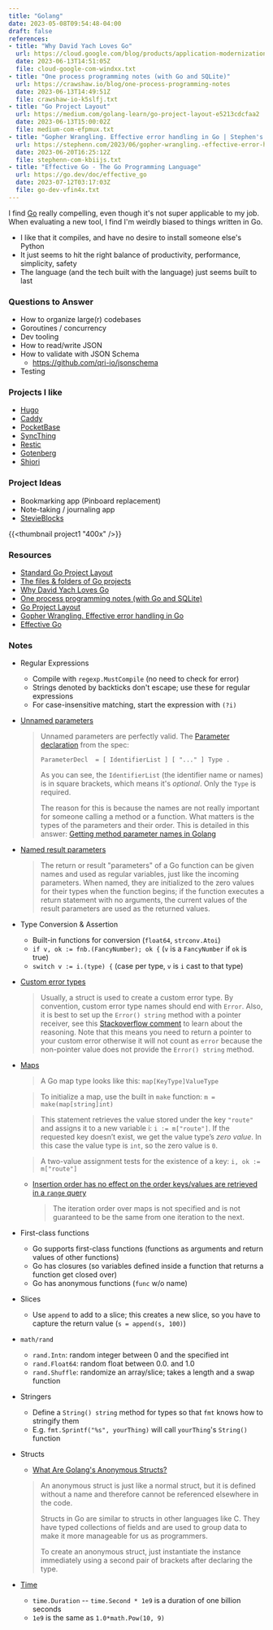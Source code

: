 ```yaml
---
title: "Golang"
date: 2023-05-08T09:54:48-04:00
draft: false
references:
- title: "Why David Yach Loves Go"
  url: https://cloud.google.com/blog/products/application-modernization/why-david-yach-loves-go
  date: 2023-06-13T14:51:05Z
  file: cloud-google-com-windxx.txt
- title: "One process programming notes (with Go and SQLite)"
  url: https://crawshaw.io/blog/one-process-programming-notes
  date: 2023-06-13T14:49:51Z
  file: crawshaw-io-k5slfj.txt
- title: "Go Project Layout"
  url: https://medium.com/golang-learn/go-project-layout-e5213cdcfaa2
  date: 2023-06-13T15:00:02Z
  file: medium-com-efpmux.txt
- title: "Gopher Wrangling. Effective error handling in Go | Stephen's Tech Blog"
  url: https://stephenn.com/2023/06/gopher-wrangling.-effective-error-handling-in-go/
  date: 2023-06-20T16:25:12Z
  file: stephenn-com-kbiijs.txt
- title: "Effective Go - The Go Programming Language"
  url: https://go.dev/doc/effective_go
  date: 2023-07-12T03:17:03Z
  file: go-dev-vfin4x.txt
---
```


I find [Go][1] really compelling, even though it's not super applicable to my job. When evaluating a new tool, I find I'm weirdly biased to things written in Go.

* I like that it compiles, and have no desire to install someone else's Python
* It just seems to hit the right balance of productivity, performance, simplicity, safety
* The language (and the tech built with the language) just seems built to last

[1]: https://go.dev/

### Questions to Answer

* How to organize large(r) codebases
* Goroutines / concurrency
* Dev tooling
* How to read/write JSON
* How to validate with JSON Schema
  * <https://github.com/qri-io/jsonschema>
* Testing

### Projects I like

* [Hugo][2]
* [Caddy][3]
* [PocketBase][4]
* [SyncThing][5]
* [Restic][6]
* [Gotenberg][7]
* [Shiori][8]

[2]: https://gohugo.io/
[3]: https://caddyserver.com/
[4]: https://pocketbase.io/
[5]: https://syncthing.net/
[6]: https://restic.net/
[7]: https://gotenberg.dev/
[8]: https://github.com/go-shiori/shiori

### Project Ideas

* Bookmarking app (Pinboard replacement)
* Note-taking / journaling app
* [StevieBlocks][9]

{{<thumbnail project1 "400x" />}}

[9]: https://gist.github.com/dce/f975cb21b50a2cf998bf7230cbf89d85

### Resources

* [Standard Go Project Layout][10]
* [The files & folders of Go projects][11]
* [Why David Yach Loves Go][12]
* [One process programming notes (with Go and SQLite)][13]
* [Go Project Layout][14]
* [Gopher Wrangling. Effective error handling in Go][15]
* [Effective Go][16]

[10]: https://github.com/golang-standards/project-layout
[11]: https://changelog.com/gotime/278
[12]: https://cloud.google.com/blog/products/application-modernization/why-david-yach-loves-go
[13]: https://crawshaw.io/blog/one-process-programming-notes
[14]: https://medium.com/golang-learn/go-project-layout-e5213cdcfaa2
[15]: https://stephenn.com/2023/06/gopher-wrangling.-effective-error-handling-in-go/
[16]: https://go.dev/doc/effective_go

### Notes

* Regular Expressions
  * Compile with `regexp.MustCompile` (no need to check for error)
  * Strings denoted by backticks don't escape; use these for regular expressions
  * For case-insensitive matching, start the expression with `(?i)`
* [Unnamed parameters][17]

  > Unnamed parameters are perfectly valid. The [Parameter declaration](https://golang.org/ref/spec#ParameterDecl) from the spec:
  >
  > ```
  > ParameterDecl  = [ IdentifierList ] [ "..." ] Type .
  > ````
  >
  > As you can see, the `IdentifierList` (the identifier name or names) is in square brackets, which means it's _optional_. Only the `Type` is required.
  >
  > The reason for this is because the names are not really important for someone calling a method or a function. What matters is the types of the parameters and their order. This is detailed in this answer: [Getting method parameter names in Golang](https://stackoverflow.com/questions/31377433/getting-method-parameter-names-in-golang/31377793#31377793)

* [Named result parameters][18]

  > The return or result "parameters" of a Go function can be given names and used as regular variables, just like the incoming parameters. When named, they are initialized to the zero values for their types when the function begins; if the function executes a return statement with no arguments, the current values of the result parameters are used as the returned values.

* Type Conversion & Assertion
  * Built-in functions for conversion (`float64`, `strconv.Atoi`)
  * `if v, ok := fnb.(FancyNumber); ok {` (`v` is a `FancyNumber` if `ok` is true)
  * `switch v := i.(type) {` (case per type, `v` is `i` cast to that type)
* [Custom error types][19]

  > Usually, a struct is used to create a custom error type. By convention, custom error type names should end with `Error`. Also, it is best to set up the `Error() string` method with a pointer receiver, see this [Stackoverflow comment](https://stackoverflow.com/a/50333850) to learn about the reasoning. Note that this means you need to return a pointer to your custom error otherwise it will not count as `error` because the non-pointer value does not provide the `Error() string` method.

* [Maps][20]

  > A Go map type looks like this: `map[KeyType]ValueType`

  > To initialize a map, use the built in `make` function: `m = make(map[string]int)`

  > This statement retrieves the value stored under the key `"route"` and assigns it to a new variable i: `i := m["route"]`. If the requested key doesn’t exist, we get the value type’s _zero value_. In this case the value type is `int`, so the zero value is `0`.

  > A two-value assignment tests for the existence of a key: `i, ok := m["route"]`

  * [Insertion order has no effect on the order keys/values are retrieved in a `range` query][21]

    > The iteration order over maps is not specified and is not guaranteed to be the same from one iteration to the next.

* First-class functions
  * Go supports first-class functions (functions as arguments and return values of other functions)
  * Go has closures (so variables defined inside a function that returns a function get closed over)
  * Go has anonymous functions (`func` w/o name)
* Slices
  * Use `append` to add to a slice; this creates a new slice, so you have to capture the return value (`s = append(s, 100)`)
* `math/rand`
  * `rand.Intn`: random integer between 0 and the specified int
  * `rand.Float64`: random float between 0.0. and 1.0
  * `rand.Shuffle`: randomize an array/slice; takes a length and a swap function
* Stringers
  * Define a `String() string` method for types so that `fmt` knows how to stringify them
  * E.g. `fmt.Sprintf("%s", yourThing)` will call `yourThing`'s `String()` function
* Structs
  * [What Are Golang's Anonymous Structs?][22]

  > An anonymous struct is just like a normal struct, but it is defined without a name and therefore cannot be referenced elsewhere in the code.
  >
  > Structs in Go are similar to structs in other languages like C. They have typed collections of fields and are used to group data to make it more manageable for us as programmers.
  >
  > To create an anonymous struct, just instantiate the instance immediately using a second pair of brackets after declaring the type.

* [Time][23]
  * `time.Duration` -- `time.Second * 1e9` is a duration of one billion seconds
  * `1e9` is the same as `1.0*math.Pow(10, 9)`

[17]: https://stackoverflow.com/a/40951013
[18]: https://go.dev/doc/effective_go#named-results
[19]: https://exercism.org/tracks/go/concepts/errors
[20]: https://go.dev/blog/maps
[21]: https://go.dev/ref/spec#RangeClause
[22]: https://blog.boot.dev/golang/anonymous-structs-golang/
[23]: https://pkg.go.dev/time
